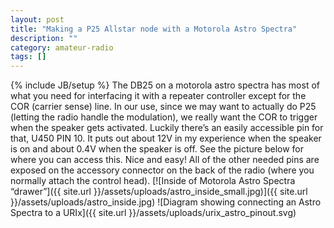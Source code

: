 ```yaml
---
layout: post
title: "Making a P25 Allstar node with a Motorola Astro Spectra"
description: ""
category: amateur-radio
tags: []
---
```

{% include JB/setup %}
The DB25 on a motorola astro spectra has most of what you need for interfacing it with a repeater controller except for the COR (carrier sense) line. In our use, since we may want to actually do P25 (letting the radio handle the modulation), we really want the COR to trigger when the speaker gets activated. Luckily there’s an easily accessible pin for that, U450 PIN 10. It puts out about 12V in my experience when the speaker is on and about 0.4V when the speaker is off. See the picture below for where you can access this. Nice and easy! All of the other needed pins are exposed on the accessory connector on the back of the radio (where you normally attach the control head).
[![Inside of Motorola Astro Spectra “drawer”]({{ site.url }}/assets/uploads/astro_inside_small.jpg)]({{ site.url }}/assets/uploads/astro_inside.jpg)
![Diagram showing connecting an Astro Spectra to a URIx]({{ site.url }}/assets/uploads/urix_astro_pinout.svg)
